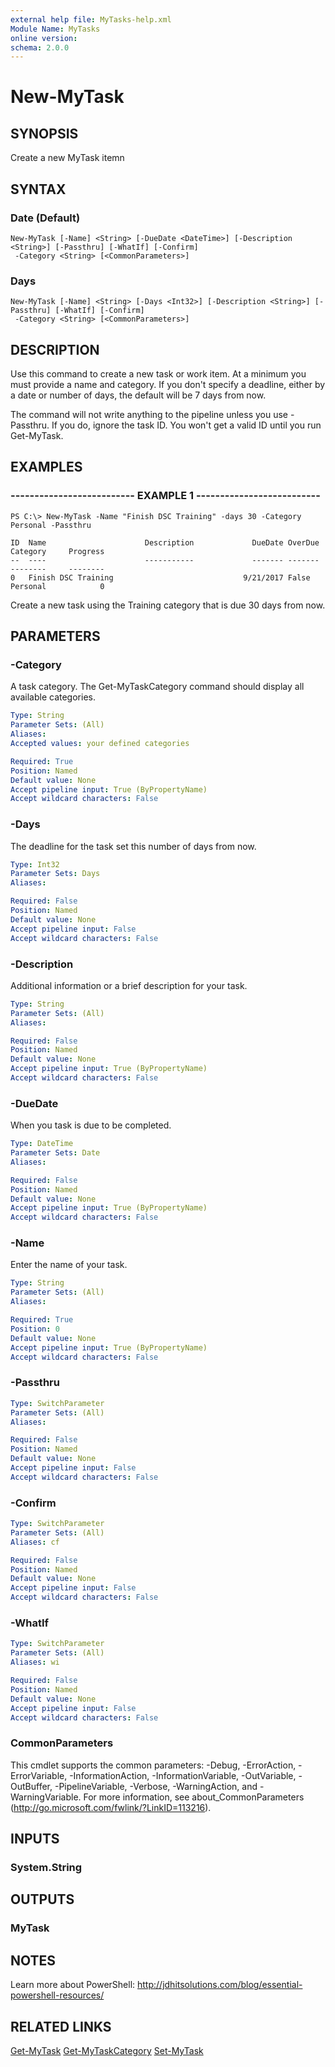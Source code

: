 ```yaml
---
external help file: MyTasks-help.xml
Module Name: MyTasks
online version: 
schema: 2.0.0
---
```


# New-MyTask

## SYNOPSIS
Create a new MyTask itemn

## SYNTAX

### Date (Default)
```
New-MyTask [-Name] <String> [-DueDate <DateTime>] [-Description <String>] [-Passthru] [-WhatIf] [-Confirm]
 -Category <String> [<CommonParameters>]
```

### Days
```
New-MyTask [-Name] <String> [-Days <Int32>] [-Description <String>] [-Passthru] [-WhatIf] [-Confirm]
 -Category <String> [<CommonParameters>]
```

## DESCRIPTION
Use this command to create a new task or work item. At a minimum you must provide a name and category. If you don't specify a deadline, either by a date or number of days, the default will be 7 days from now.

The command will not write anything to the pipeline unless you use -Passthru. If you do, ignore the task ID. You won't get a valid ID until you run Get-MyTask.

## EXAMPLES

### -------------------------- EXAMPLE 1 --------------------------
```
PS C:\> New-MyTask -Name "Finish DSC Training" -days 30 -Category Personal -Passthru

ID  Name                      Description             DueDate OverDue Category     Progress
--  ----                      -----------             ------- ------- --------     --------
0   Finish DSC Training                             9/21/2017 False   Personal            0
```

Create a new task using the Training category that is due 30 days from now.

## PARAMETERS

### -Category
A task category. The Get-MyTaskCategory command should display all available categories.
```yaml
Type: String
Parameter Sets: (All)
Aliases: 
Accepted values: your defined categories

Required: True
Position: Named
Default value: None
Accept pipeline input: True (ByPropertyName)
Accept wildcard characters: False
```

### -Days
The deadline for the task set this number of days from now.

```yaml
Type: Int32
Parameter Sets: Days
Aliases: 

Required: False
Position: Named
Default value: None
Accept pipeline input: False
Accept wildcard characters: False
```

### -Description
Additional information or a brief description for your task.

```yaml
Type: String
Parameter Sets: (All)
Aliases: 

Required: False
Position: Named
Default value: None
Accept pipeline input: True (ByPropertyName)
Accept wildcard characters: False
```

### -DueDate
When you task is due to be completed.

```yaml
Type: DateTime
Parameter Sets: Date
Aliases: 

Required: False
Position: Named
Default value: None
Accept pipeline input: True (ByPropertyName)
Accept wildcard characters: False
```

### -Name
Enter the name of your task.

```yaml
Type: String
Parameter Sets: (All)
Aliases: 

Required: True
Position: 0
Default value: None
Accept pipeline input: True (ByPropertyName)
Accept wildcard characters: False
```

### -Passthru
```yaml
Type: SwitchParameter
Parameter Sets: (All)
Aliases: 

Required: False
Position: Named
Default value: None
Accept pipeline input: False
Accept wildcard characters: False
```

### -Confirm
```yaml
Type: SwitchParameter
Parameter Sets: (All)
Aliases: cf

Required: False
Position: Named
Default value: None
Accept pipeline input: False
Accept wildcard characters: False
```

### -WhatIf
```yaml
Type: SwitchParameter
Parameter Sets: (All)
Aliases: wi

Required: False
Position: Named
Default value: None
Accept pipeline input: False
Accept wildcard characters: False
```

### CommonParameters
This cmdlet supports the common parameters: -Debug, -ErrorAction, -ErrorVariable, -InformationAction, -InformationVariable, -OutVariable, -OutBuffer, -PipelineVariable, -Verbose, -WarningAction, and -WarningVariable. For more information, see about_CommonParameters (http://go.microsoft.com/fwlink/?LinkID=113216).

## INPUTS

### System.String

## OUTPUTS

### MyTask

## NOTES
Learn more about PowerShell:
http://jdhitsolutions.com/blog/essential-powershell-resources/

## RELATED LINKS

[Get-MyTask]()
[Get-MyTaskCategory]()
[Set-MyTask]()
